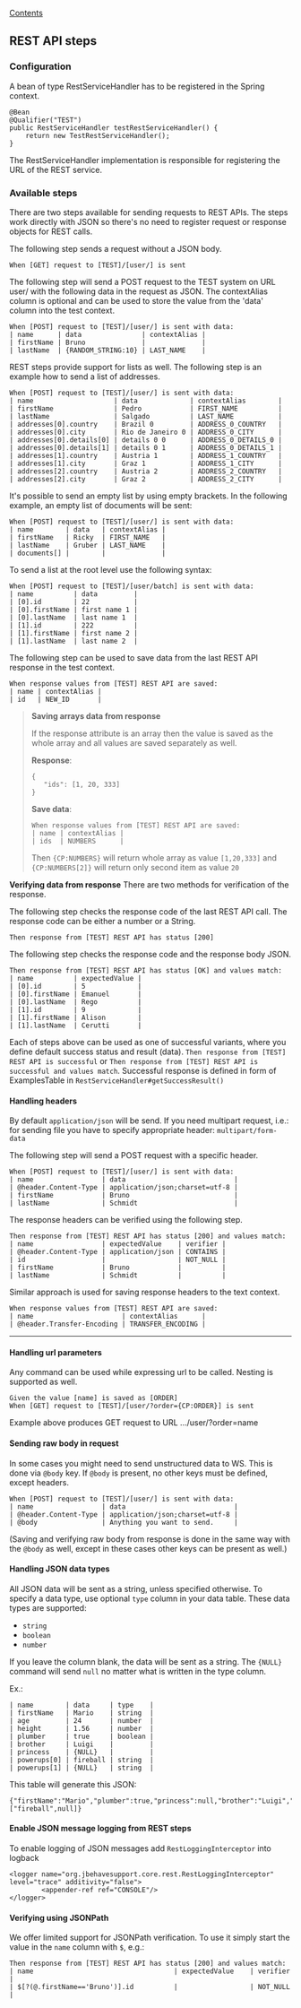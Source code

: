 [Contents](../README.md)

## REST API steps

### Configuration

A bean of type RestServiceHandler has to be registered in the Spring context.

```
@Bean
@Qualifier("TEST")
public RestServiceHandler testRestServiceHandler() {
    return new TestRestServiceHandler();
}
```

The RestServiceHandler implementation is responsible for registering the URL of the REST service.

### Available steps

There are two steps available for sending requests to REST APIs.
The steps work directly with JSON so there's no need to register request or response objects for REST calls.

The following step sends a request without a JSON body.
```
When [GET] request to [TEST]/[user/] is sent
```

The following step will send a POST request to the TEST system on URL user/ with the following data in the request as JSON.
The contextAlias column is optional and can be used to store the value from the 'data' column into the test context.
```
When [POST] request to [TEST]/[user/] is sent with data:
| name      | data               | contextAlias |
| firstName | Bruno              |              |
| lastName  | {RANDOM_STRING:10} | LAST_NAME    |
```

REST steps provide support for lists as well.
The following step is an example how to send a list of addresses.

```
When [POST] request to [TEST]/[user/] is sent with data:
| name                    | data             | contextAlias        |
| firstName               | Pedro            | FIRST_NAME          |
| lastName                | Salgado          | LAST_NAME           |
| addresses[0].country    | Brazil 0         | ADDRESS_0_COUNTRY   |
| addresses[0].city       | Rio de Janeiro 0 | ADDRESS_0_CITY      |
| addresses[0].details[0] | details 0 0      | ADDRESS_0_DETAILS_0 |
| addresses[0].details[1] | details 0 1      | ADDRESS_0_DETAILS_1 |
| addresses[1].country    | Austria 1        | ADDRESS_1_COUNTRY   |
| addresses[1].city       | Graz 1           | ADDRESS_1_CITY      |
| addresses[2].country    | Austria 2        | ADDRESS_2_COUNTRY   |
| addresses[2].city       | Graz 2           | ADDRESS_2_CITY      |
```

It's possible to send an empty list by using empty brackets.
In the following example, an empty list of documents will be sent:
```
When [POST] request to [TEST]/[user/] is sent with data:
| name        | data   | contextAlias |
| firstName   | Ricky  | FIRST_NAME   |
| lastName    | Gruber | LAST_NAME    |
| documents[] |        |              |
```

To send a list at the root level use the following syntax:

```
When [POST] request to [TEST]/[user/batch] is sent with data:
| name          | data         |
| [0].id        | 22           |
| [0].firstName | first name 1 |
| [0].lastName  | last name 1  |
| [1].id        | 222          |
| [1].firstName | first name 2 |
| [1].lastName  | last name 2  |
```

The following step can be used to save data from the last REST API response in the test context.
```
When response values from [TEST] REST API are saved:
| name | contextAlias |
| id   | NEW_ID       |
```
> **Saving arrays data from response**
> 
> If the response attribute is an array then the value is saved as the whole array and all values are saved separately as well.
> 
> **Response**:
> ```
> {
>    "ids": [1, 20, 333]
> }
> ```
> **Save data**:
> ```
> When response values from [TEST] REST API are saved:
> | name | contextAlias |
> | ids  | NUMBERS      |
> ```
> Then ``{CP:NUMBERS}`` will return whole array as value ``[1,20,333]`` 
> and ``{CP:NUMBERS[2]}`` will return only second item as value ``20``

**Verifying data from response**
There are two methods for verification of the response.

The following step checks the response code of the last REST API call.
The response code can be either a number or a String.
```
Then response from [TEST] REST API has status [200]
```

The following step checks the response code and the response body JSON.
```
Then response from [TEST] REST API has status [OK] and values match:
| name          | expectedValue |
| [0].id        | 5             |
| [0].firstName | Emanuel       |
| [0].lastName  | Rego          |
| [1].id        | 9             |
| [1].firstName | Alison        |
| [1].lastName  | Cerutti       |
```

Each of steps above can be used as one of successful variants, where you define default success status and result (data).
`Then response from [TEST] REST API is successful` or `Then response from [TEST] REST API is successful and values match`.
Successful response is defined in form of ExamplesTable in `RestServiceHandler#getSuccessResult()`

#### Handling headers
By default `application/json` will be send. If you need multipart request, i.e.: for sending file you have to specify appropriate header: `multipart/form-data`

The following step will send a POST request with a specific header.
```
When [POST] request to [TEST]/[user/] is sent with data:
| name                 | data                           |
| @header.Content-Type | application/json;charset=utf-8 |
| firstName            | Bruno                          |
| lastName             | Schmidt                        |
```

The response headers can be verified using the following step.
```
Then response from [TEST] REST API has status [200] and values match:
| name                 | expectedValue    | verifier |
| @header.Content-Type | application/json | CONTAINS |
| id                   |                  | NOT_NULL |
| firstName            | Bruno            |          |
| lastName             | Schmidt          |          |
```

Similar approach is used for saving response headers to the text context.
```
When response values from [TEST] REST API are saved:
| name                      | contextAlias      |
| @header.Transfer-Encoding | TRANSFER_ENCODING |
 ```
---

#### Handling url parameters

Any command can be used while expressing url to be called. Nesting is supported as well.
```
Given the value [name] is saved as [ORDER]
When [GET] request to [TEST]/[user/?order={CP:ORDER}] is sent
```
Example above produces GET request to URL .../user/?order=name

#### Sending raw body in request
In some cases you might need to send unstructured data to WS. This is done via `@body` key. If `@body` is present, no other keys must be defined, except headers.
```
When [POST] request to [TEST]/[user/] is sent with data:
| name                 | data                           |
| @header.Content-Type | application/json;charset=utf-8 |
| @body                | Anything you want to send.     |
```
(Saving and verifying raw body from response is done in the same way with the `@body` as well, except in these cases other keys can be present as well.)

#### Handling JSON data types
All JSON data will be sent as a string, unless specified otherwise. To specify a data type, use optional `type` column in your data table. These data types are supported:
 + `string`
 + `boolean`
 + `number`

If you leave the column blank, the data will be sent as a string. The `{NULL}` command will send `null` no matter what is written in the type column.

Ex.:
```
| name        | data     | type    |
| firstName   | Mario    | string  |
| age         | 24       | number  |
| height      | 1.56     | number  |
| plumber     | true     | boolean |
| brother     | Luigi    |         |
| princess    | {NULL}   |         |
| powerups[0] | fireball | string  |
| powerups[1] | {NULL}   | string  |
```
This table will generate this JSON:
```
{"firstName":"Mario","plumber":true,"princess":null,"brother":"Luigi","age":24,"height":1.56,"powerups":["fireball",null]}
```

#### Enable JSON message logging from REST steps
To enable logging of JSON messages add `RestLoggingInterceptor` into logback
```
<logger name="org.jbehavesupport.core.rest.RestLoggingInterceptor" level="trace" additivity="false">
        <appender-ref ref="CONSOLE"/>
</logger>
```

#### Verifying using JSONPath
We offer limited support for JSONPath verification. To use it simply start the value in the `name` column with `$`, e.g.:
```
Then response from [TEST] REST API has status [200] and values match:
| name                                   | expectedValue    | verifier |
| $[?(@.firstName=='Bruno')].id          |                  | NOT_NULL |
```
